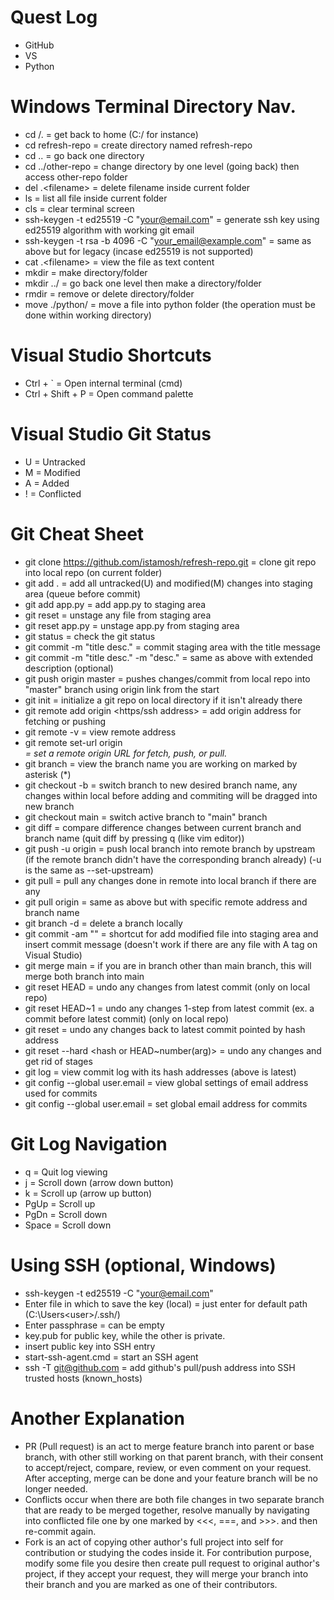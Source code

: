 # Quest Log
- GitHub
- VS
- Python

# Windows Terminal Directory Nav.
- cd /.            = get back to home (C:/ for instance)
- cd refresh-repo  = create directory named refresh-repo
- cd ..            = go back one directory
- cd ../other-repo = change directory by one level (going back) then access other-repo folder 
- del .\<filename> = delete filename inside current folder
- ls               = list all file inside current folder
- cls              = clear terminal screen
- ssh-keygen -t ed25519 -C "your@email.com" = generate ssh key using ed25519 algorithm with working git email
- ssh-keygen -t rsa -b 4096 -C "your_email@example.com" = same as above but for legacy (incase ed25519 is not supported)
- cat .\<filename> = view the file as text content
- mkdir            = make directory/folder
- mkdir ../<filename> = go back one level then make a directory/folder
- rmdir            = remove or delete directory/folder
- move <filename> ./python/ = move a file into python folder (the operation must be done within working directory)

# Visual Studio Shortcuts
- Ctrl + ` = Open internal terminal (cmd)
- Ctrl + Shift + P = Open command palette

# Visual Studio Git Status
- U = Untracked
- M = Modified
- A = Added
- ! = Conflicted

# Git Cheat Sheet
- git clone https://github.com/istamosh/refresh-repo.git  = clone git repo into local repo (on current folder)
- git add .                                               = add all untracked(U) and modified(M) changes into staging area (queue before commit)
- git add app.py                                          = add app.py to staging area
- git reset                                               = unstage any file from staging area
- git reset app.py                                        = unstage app.py from staging area
- git status                                              = check the git status
- git commit -m "title desc."                             = commit staging area with the title message
- git commit -m "title desc." -m "desc."                  = same as above with extended description (optional)
- git push origin master                                  = pushes changes/commit from local repo into "master" branch using origin link from the start
- git init                                                = initialize a git repo on local directory if it isn't already there
- git remote add origin <https/ssh address>               = add origin address for fetching or pushing
- git remote -v                                           = view remote address
- git remote set-url origin <address>                     = set a remote origin URL for fetch, push, or pull.
- git branch                                              = view the branch name you are working on marked by asterisk (*)
- git checkout -b <branch name>                           = switch branch to new desired branch name, any changes within local before adding and commiting will be dragged into new branch
- git checkout main                                       = switch active branch to "main" branch
- git diff <branch name>                                  = compare difference changes between current branch and branch name (quit diff by pressing q (like vim editor))
- git push -u origin <branch name>                        = push local branch into remote branch by upstream (if the remote branch didn't have the corresponding branch already) (-u is the same as --set-upstream)
- git pull                                                = pull any changes done in remote into local branch if there are any
- git pull origin <branch>                                = same as above but with specific remote address and branch name
- git branch -d <branchname>                              = delete a branch locally
- git commit -am "<message>"                              = shortcut for add modified file into staging area and insert commit message (doesn't work if there are any file with A tag on Visual Studio)
- git merge main                                          = if you are in branch other than main branch, this will merge both branch into main
- git reset HEAD                                          = undo any changes from latest commit (only on local repo)
- git reset HEAD~1                                        = undo any changes 1-step from latest commit (ex. a commit before latest commit) (only on local repo)
- git reset <hash>                                        = undo any changes back to latest commit pointed by hash address
- git reset --hard <hash or HEAD~number(arg)>             = undo any changes and get rid of stages
- git log                                                 = view commit log with its hash addresses (above is latest)
- git config --global user.email                          = view global settings of email address used for commits
- git config --global user.email <email>                  = set global email address for commits

# Git Log Navigation
- q = Quit log viewing
- j = Scroll down (arrow down button)
- k = Scroll up (arrow up button)
- PgUp = Scroll up
- PgDn = Scroll down
- Space = Scroll down

# Using SSH (optional, Windows)
- ssh-keygen -t ed25519 -C "your@email.com"
- Enter file in which to save the key (local) = just enter for default path (C:\Users\<user>/.ssh/)
- Enter passphrase = can be empty
- key.pub for public key, while the other is private.
- insert public key into SSH entry
- start-ssh-agent.cmd = start an SSH agent
- ssh -T git@github.com = add github's pull/push address into SSH trusted hosts (known_hosts)

# Another Explanation
- PR (Pull request) is an act to merge feature branch into parent or base branch, with other still working on that parent branch, with their consent to accept/reject, compare, review, or even comment on your request. After accepting, merge can be done and your feature branch will be no longer needed.
- Conflicts occur when there are both file changes in two separate branch that are ready to be merged together, resolve manually by navigating into conflicted file one by one marked by <<<, ===, and >>>. and then re-commit again.
- Fork is an act of copying other author's full project into self for contribution or studying the codes inside it. For contribution purpose, modify some file you desire then create pull request to original author's project, if they accept your request, they will merge your branch into their branch and you are marked as one of their contributors.